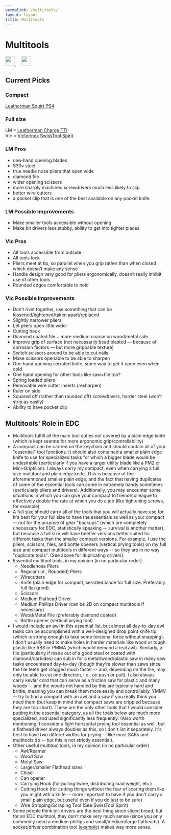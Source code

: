 ```yaml
---
permalink: /multitools/
layout: layout
title: Multitools
---
```


<div class="center">

   <h1>Multitools</h1>
   
   <a href="https://github.com/StevenTammen/steventammen.github.io/edit/master/pages/multitools.md" target="_blank">
     <img src="https://steventammen.github.io/assets/images/GitHub.png" height="30" width="30">
   </a> &nbsp; &nbsp;
   
   <a href="http://prose.io/#StevenTammen/steventammen.github.io/edit/master/pages/multitools.md" target="_blank">
     <img src="https://steventammen.github.io/assets/images/Prose.png" height="30" width="30">
   </a>
   
</div>

## Current Picks

### Compact

[Leatherman Squirt PS4](https://www.amazon.com/Leatherman-831195-Squirt-Black-Keychain/dp/B0032Y2OT6/)

### Full size

LM = [Leatherman Charge TTI](https://www.amazon.com/Leatherman-Charge-Multi-Tool-Stainless-Leather/dp/B019EN7RWC) <br/>
Vic = [Victorinox SwissTool Spirit](https://www.amazon.com/gp/product/B0002T5YNW/)

### LM Pros

- one-hand opening blades
- S30v steel
- true needle nose pliers that open wide
- diamond file
- wider opening scissors
- more sharply machined screwdrivers much less likely to slip
- better wire cutters
- a pocket clip that is one of the best available on any pocket knife.

### LM Possible Improvements

- Make smaller tools accessible without opening
- Make bit drivers less stubby, ability to get into tighter places

### Vic Pros

- All tools accessible from outside
- All tools lock
- Pliers meet at tip, so parallel when you grip rather than when closed which doesn’t make any sense
- Handle design very good for pliers ergonomically, doesn’t really inhibit use of other tools
- Rounded edges comfortable to hold

### Vic Possible Improvements

- Don’t rivet together, use something that can be lossened/tightened/taken apart/replaced
- Slightly narrower pliers
- Let pliers open little wider
- Cutting hook
- Diamond coated file + more medium coarse on wood/metal side
- Improve grip of surface (not necessarily bead blasted — because of corrosion factors — but more grippable texture)
- Switch scissors around to be able to cut nails
- Make scissors openable to be able to sharpen
- One hand opening serrated knife, some way to get it open even when cold
- One hand opening for other tools like saw+file too?
- Spring loaded pliers
- Removable wire cutter inserts (resharpen)
- Ruler on side
- Squared off (rather than rounded off) screwdrivers, harder steel (won’t strip as easily)
-  Ability to have pocket clip

## Multitools' Role in EDC

- Multitools fulfill all the main tool duties not covered by a plain edge knife (which is kept searate for more ergonomic grip/controllability)
- A compact can be carried on the keychain and should contain all of your "essential" tool functions. It should also contained a smaller plain edge knife to use for specialized tasks for which a bigger blade would be undesirable (particularly if you have a larger utility blade like a PM2 or Mini-Griptilian). I always carry my compact, even when carrying a full size multitool and plain edge knife. This is because of the aforementioned smaller plain edge, and the fact that having duplicates of some of the essential tools can come in extremely handy sometimes (particularly pliers and drivers). Additionally, you may encounter some situations in which you can give your compact to friend/colleague to effectively double the rate at which you do a job (like tightening screws, for example).
- A full size should carry all of the tools that you will actually have use for. It's best for your full size to have the essentials as well as your compact -- not for the purpose of gear "backups" (which are completely unecessary for EDC, statistically speaking -- survival is another matter), but because a full size will have beefier versions better suited for different tasks than the smaller compact versions. For example, I use the pliers, scissors, files, and bottle openers (vertical prying tools) on my full size and compact multitools in different ways -- so they are in no way "duplicate tools". (See above for duplicating drivers).
- Essential multitool tools, in my opinion (in no particular order)
   - Needlenose Pliers
   - Regular (i.e., Rounded) Pliers
   - Wirecutters
   - Knife (plain edge for compact, serrated blade for full size. Preferably full flat grind).
   - Scissors
   - Medium Flathead Driver
   - Medium Phillips Driver (can be 2D on compact multitools if necessary)
   - Wood/Metal File (preferably diamond coated)
   - Bottle opener (vertical prying tool)
- I would include an awl in this essential list, but almost all day-to-day awl tasks can be accomplished with a well-designed drop point knife tip (which is strong enough to take some torsional force without snapping). I don't usually need to make holes in harder materials like wood or tough plastic like ABS or PMMA (which would demand a real awl). Similarly, a file (particularly if made out of a good steel or coated with diamond/carbides) can sub in for a metal/wood/plastic saw in many saw tasks encountered day-to-day (though they're slower than saws since the file teeth get clogged much faster -- and, depending on the file, may only be able to cut one direction, i.e., on push or pull). I also always carry kevlar cord that can serve as a friction saw for plastic and many woods -- and the woods not handled by this are typically hard and brittle, meaning you can break them more easily and controllably. YMMV -- try to find a compact with an awl and a saw if you really think you need them (but keep in mind that compact saws are crippled because they are too short). These are the only other tools that I would consider putting in the essential category, as all the tools below are much more specialized, and used significantly less frequently. (Also worth mentioning: I consider a light horizontal prying tool essential as well, but a flathead driver always doubles as this, so I don't list it separately. It's best to have two differet widths for prying -- like most SAKs and multitools do -- but this is not strictly essential).
- Other useful multitool tools, in my opinion (in no particular order)
   - Awl/Reamer
   - Wood Saw
   - Metal Saw
   - Larger/smaller Flathead sizes
   - Chisel
   - Can opener
   - Carrying Hook (for pulling twine, distributing load weight, etc.)
   - Cutting Hook (for cutting things without the fear of scoring them like you might wth a knife -- more important to have if you don't carry a small plain edge, but useful even if you do just to be sure)
   - Wire Stripping/Scraping Tool (See SwissTool Spirit)
- Some people think bit-drivers are the best thing since sliced bread, but for an EDC multitool, they don't make very much sense (since you only commonly need a medium phillips and small/medium/large flatheads). A socket/driver combination tool ([example](https://www.amazon.com/gp/product/B00327HT5W/)) makes way more sense.
